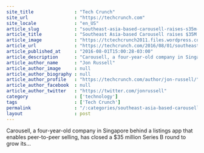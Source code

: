 ```yaml
---
site_title               : "Tech Crunch"
site_url                 : "https://techcrunch.com"
site_locale              : "en_US"
article_slug             : "southeast-asia-based-carousell-raises-s35m-for-its-social-commerce-app"
article_title            : "Southeast Asia-based Carousell raises $35M for its social commerce app"
article_image            : "https://tctechcrunch2011.files.wordpress.com/2016/08/carousell-hero-image_10june.png?w=764&h=400&crop=1"
article_url              : "https://techcrunch.com/2016/08/01/southeast-asia-based-carousell-raises-35m-for-its-social-commerce-app/"
article_published_at     : "2016-08-01T15:00:28-03:00"
article_description      : "Carousell, a four-year-old company in Singapore behind a listings app that enables peer-to-peer selling, has closed a $35 million Series B round to grow its..."
article_author_name      : "Jon Russell"
article_author_image     : null
article_author_biography : null
article_author_profile   : "https://techcrunch.com/author/jon-russell/"
article_author_facebook  : null
article_author_twitter   : "https://twitter.com/jonrussell"
category                 : ['technology']
tags                     : ['Tech Crunch']
permalink                : "/:categories/southeast-asia-based-carousell-raises-s35m-for-its-social-commerce-app/"
layout                   : post
---
```


Carousell, a four-year-old company in Singapore behind a listings app that enables peer-to-peer selling, has closed a $35 million Series B round to grow its...
